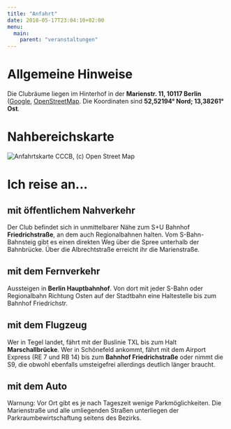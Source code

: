 ```yaml
---
title: "Anfahrt"
date: 2018-05-17T23:04:10+02:00
menu:
  main:
    parent: "veranstaltungen"
---
```


# Allgemeine Hinweise

Die Clubräume liegen im Hinterhof in der **Marienstr. 11, 10117 Berlin** ([Google](http://maps.google.com/maps?hl=de&q=Marienstr.%2011%2C%2010117%20Berlin), [OpenStreetMap](http://www.openstreetmap.org/node/2007229025#map=17/52.52159/13.38547). Die Koordinaten sind **52,52194° Nord; 13,38261° Ost**.

# Nahbereichskarte

![Anfahrtskarte CCCB, (c) Open Street Map](/img/anfahrt.jpg)

# Ich reise an...

## mit öffentlichem Nahverkehr

Der Club befindet sich in unmittelbarer Nähe zum S+U Bahnhof **Friedrichstraße**, an dem auch Regionalbahnen halten. Vom S-Bahn-Bahnsteig gibt es einen direkten Weg über die Spree unterhalb der Bahnbrücke. Über die Albrechtstraße erreicht ihr die Marienstraße.

## mit dem Fernverkehr

Aussteigen in **Berlin Hauptbahnhof**. Von dort mit jeder S-Bahn oder Regionalbahn Richtung Osten auf der Stadtbahn eine Haltestelle bis zum Bahnhof Friedrichstr.

## mit dem Flugzeug

Wer in Tegel landet, fährt mit der Buslinie TXL bis zum Halt **Marschallbrücke**. Wer in Schönefeld ankommt, fährt mit dem Airport Express (RE 7 und RB 14) bis zum **Bahnhof Friedrichstraße** oder nimmt die S9, die obwohl ebenfalls umsteigefrei allerdings deutlich länger braucht.

## mit dem Auto

Warnung: Vor Ort gibt es je nach Tageszeit wenige Parkmöglichkeiten. Die Marienstraße und alle umliegenden Straßen unterliegen der Parkraumbewirtschaftung seitens des Bezirks.


